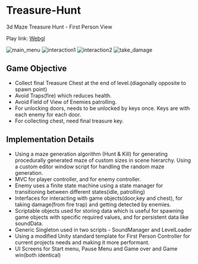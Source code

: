 # Treasure-Hunt
3d Maze Treasure Hunt - First Person View

Play link: [Webgl](https://devlovex.itch.io/treasure-hunt)

![main_menu](https://github.com/praksahb/Treasure-Hunt/assets/39479839/446e7ea8-6c24-4311-bcaa-f4f9a798a8b6)
![interaction1](https://github.com/praksahb/Treasure-Hunt/assets/39479839/da03b2f2-7434-4f17-9938-03407f243b2d)
    ![interaction2](https://github.com/praksahb/Treasure-Hunt/assets/39479839/b1f107bb-1fb5-413f-a291-5d84f7705f76)
   ![take_damage](https://github.com/praksahb/Treasure-Hunt/assets/39479839/51bfb175-fdd1-4e85-aa46-5547af8d4000)

## Game Objective
- Collect final Treasure Chest at the end of level.(diagonally opposite to spawn point)
- Avoid Traps(fire) which reduces health.
- Avoid Field of View of Enemies patrolling.
- For unlocking doors, needs to be unlocked by keys once. Keys are  with each enemy for each door.
- For collecting chest, need final treasure key.

## Implementation Details

  - Using a maze generation algorithm (Hunt & Kill) for generating procedurally generated maze of custom sizes in scene hierarchy. Using a custom editor window script for handling the random maze generation.
  - MVC for player controller, and for enemy controller.
  - Enemy uses a finite state machine using a state manager for transitioning between different states(idle, patrolling)
  - Interfaces for interacting with game objects(door,key and chest), for taking damage(from fire trap) and getting detected by enemies.
  - Scriptable objects used for storing data which is useful for spawning game objects with specific required values, and for persistent data like soundData.
  - Generic Singleton used in two scripts - SoundManager and LevelLoader
  - Using a modified Unity standard template for First Person Controller for current projects needs and making it more performant.
  - UI Screens for Start menu, Pause Menu and Game over and Game win(both identical)
